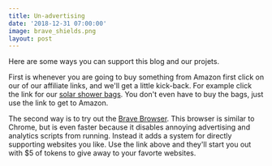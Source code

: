 ```yaml
---
title: Un-advertising
date: '2018-12-31 07:00:00'
image: brave_shields.png
layout: post
---
```


Here are some ways you can support this blog and our projets.

First is whenever you are going to buy something from Amazon first click on our of our affiliate links, and we'll get a little kick-back.   For example click the link for our [solar shower  bags](https://amzn.to/2uMP6nF). You don't even have to buy the bags, just use the link to get to Amazon.

The second way is to try out the [Brave Browser](https://brave.com/ann105).   This browser is similar to Chrome, but is even faster because it disables annoying advertising and analytics scripts from running.  Instead it adds a system for directly supporting websites you like.  Use the link above and they'll start you out with $5 of tokens to give away to your favorte websites.